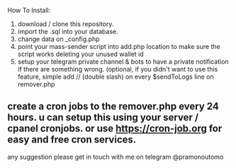 How To Install:
1.  download / clone this repository.
2.  import the .sql into your database.
3.  change data on _config.php
4.  point your mass-sender script into add.php location to make sure the script works deleting your unused wallet id
5.  setup your telegram private channel & bots to have a private notification if there are something wrong. (optional, if you didn't want to use this feature, simple add // (double slash) on every $sendToLogs line on remover.php

create a cron jobs to the remover.php every 24 hours. u can setup this using your server / cpanel cronjobs. or use https://cron-job.org for easy and free cron services.
--------------------------------
any suggestion please get in touch with me on telegram @pramonoutomo

